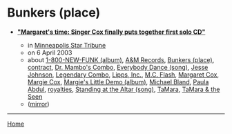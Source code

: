 # Bunkers (place)

 - [**"Margaret's time: Singer Cox finally puts together first solo CD"**](https://www.startribune.com/stories/919/3798852.html)

    - in [Minneapolis Star Tribune](https://www.startribune.com/)
    - on 6 April 2003
    - about [1-800-NEW-FUNK (album)](../../../topics/album/1-800-new-funk/index.md), [A&M Records](../../../topics/a-m-records/index.md), [Bunkers (place)](../../../topics/place/bunkers/index.md), [contract](../../../topics/contract/index.md), [Dr. Mambo's Combo](../../../topics/dr-mambo-s-combo/index.md), [Everybody Dance (song)](../../../topics/song/everybody-dance/index.md), [Jesse Johnson](../../../topics/jesse-johnson/index.md), [Legendary Combo](../../../topics/legendary-combo/index.md), [Lipps, Inc.](../../../topics/lipps-inc/index.md), [M.C. Flash](../../../topics/m-c-flash/index.md), [Margaret Cox](../../../topics/margaret-cox/index.md), [Margie Cox](../../../topics/margie-cox/index.md), [Margie's Little Demo (album)](../../../topics/album/margie-s-little-demo/index.md), [Michael Bland](../../../topics/michael-bland/index.md), [Paula Abdul](../../../topics/paula-abdul/index.md), [royalties](../../../topics/royalties/index.md), [Standing at the Altar (song)](../../../topics/song/standing-at-the-altar/index.md), [TaMara](../../../topics/tamara/index.md), [TaMara & the Seen](../../../topics/tamara-the-seen/index.md)
    - ([mirror](https://web.archive.org/web/*/https://www.startribune.com/stories/919/3798852.html))

----

[Home](../index.md)
